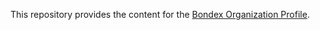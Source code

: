 This repository provides the content for the [Bondex Organization Profile](https://github.com/BondexApp).
